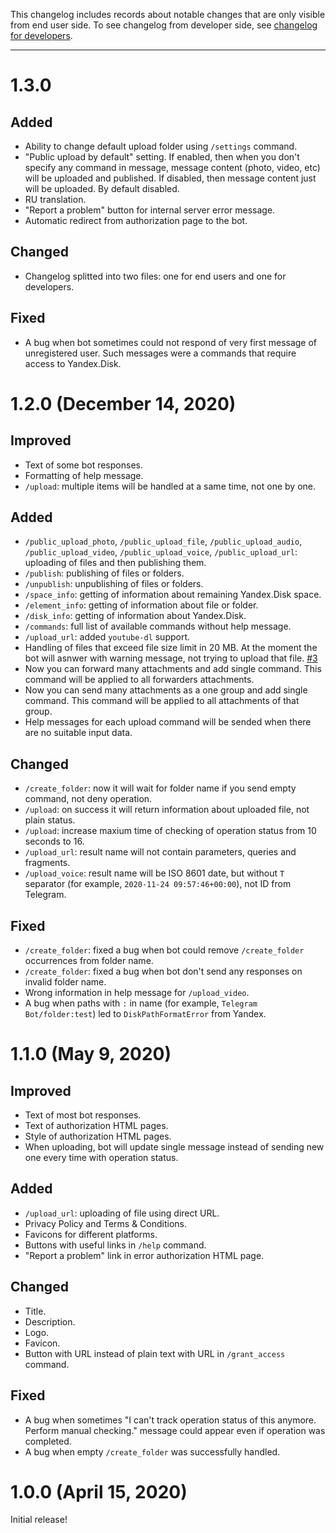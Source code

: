 This changelog includes records about notable changes that are only visible from end user side. To see changelog from developer side, see [changelog for developers](CHANGELOG.APP.md).
___


# 1.3.0

## Added

- Ability to change default upload folder using `/settings` command.
- "Public upload by default" setting. If enabled, then when you don't specify any command in message, message content (photo, video, etc) will be uploaded and published. If disabled, then message content just will be uploaded. By default disabled.
- RU translation.
- "Report a problem" button for internal server error message.
- Automatic redirect from authorization page to the bot.

## Changed

- Changelog splitted into two files: one for end users and one for developers.

## Fixed

- A bug when bot sometimes could not respond of very first message of unregistered user. Such messages were a commands that require access to Yandex.Disk.


# 1.2.0 (December 14, 2020)

## Improved

- Text of some bot responses.
- Formatting of help message.
- `/upload`: multiple items will be handled at a same time, not one by one.

## Added

- `/public_upload_photo`, `/public_upload_file`, `/public_upload_audio`, `/public_upload_video`, `/public_upload_voice`, `/public_upload_url`: uploading of files and then publishing them.
- `/publish`: publishing of files or folders.
- `/unpublish`: unpublishing of files or folders.
- `/space_info`: getting of information about remaining Yandex.Disk space.
- `/element_info`: getting of information about file or folder.
- `/disk_info`: getting of information about Yandex.Disk.
- `/commands`: full list of available commands without help message.
- `/upload_url`: added `youtube-dl` support.
- Handling of files that exceed file size limit in 20 MB. At the moment the bot will asnwer with warning message, not trying to upload that file. [#3](https://github.com/Amaimersion/yandex-disk-telegram-bot/issues/3)
- Now you can forward many attachments and add single command. This command will be applied to all forwarders attachments.
- Now you can send many attachments as a one group and add single command. This command will be applied to all attachments of that group.
- Help messages for each upload command will be sended when there are no suitable input data.

## Changed

- `/create_folder`: now it will wait for folder name if you send empty command, not deny operation.
- `/upload`: on success it will return information about uploaded file, not plain status.
- `/upload`: increase maxium time of checking of operation status from 10 seconds to 16.
- `/upload_url`: result name will not contain parameters, queries and fragments.
- `/upload_voice`: result name will be ISO 8601 date, but without `T` separator (for example, `2020-11-24 09:57:46+00:00`), not ID from Telegram.

## Fixed

- `/create_folder`: fixed a bug when bot could remove `/create_folder` occurrences from folder name.
- `/create_folder`: fixed a bug when bot don't send any responses on invalid folder name.
- Wrong information in help message for `/upload_video`.
- A bug when paths with `:` in name (for example, `Telegram Bot/folder:test`) led to `DiskPathFormatError` from Yandex.


# 1.1.0 (May 9, 2020)

## Improved

- Text of most bot responses.
- Text of authorization HTML pages.
- Style of authorization HTML pages.
- When uploading, bot will update single message instead of sending new one every time with operation status.

## Added

- `/upload_url`: uploading of file using direct URL.
- Privacy Policy and Terms & Conditions.
- Favicons for different platforms.
- Buttons with useful links in `/help` command.
- "Report a problem" link in error authorization HTML page.

## Changed

- Title.
- Description.
- Logo.
- Favicon.
- Button with URL instead of plain text with URL in `/grant_access` command.

## Fixed

- A bug when sometimes "I can't track operation status of this anymore. Perform manual checking." message could appear even if operation was completed.
- A bug when empty `/create_folder` was successfully handled.


# 1.0.0 (April 15, 2020)

Initial release!
